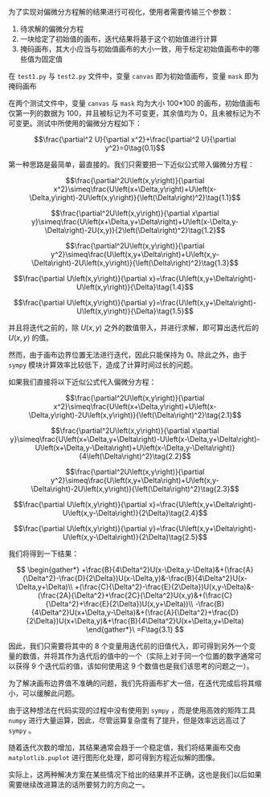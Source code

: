 为了实现对偏微分方程解的结果进行可视化，使用者需要传输三个参数：

1. 待求解的偏微分方程
2. 一块给定了初始值的画布，迭代结果将基于这个初始值进行计算
3. 掩码画布，其大小应当与初始值画布的大小一致，用于标定初始值画布中的哪些值为固定值

在 `test1.py` 与 `test2.py` 文件中，变量 `canvas` 即为初始值画布，变量 `mask` 即为掩码画布

在两个测试文件中，变量 `canvas` 与 `mask` 均为大小 100\*100 的画布，初始值画布仅第一列的数据为 100，并且被标记为不可变更，其余值均为 0，且未被标记为不可变更。测试中所使用的偏微分方程如下：

$$\frac{\partial^2 U}{\partial x^2}+\frac{\partial^2 U}{\partial y^2}=0\tag{0.1}$$

第一种思路是最简单，最直接的。我们只需要把一下近似公式带入偏微分方程：

$$\frac{\partial^2U\left(x,y\right)}{\partial x^2}\simeq\frac{U\left(x+\Delta,y\right)+U\left(x-\Delta,y\right)-2U\left(x,y\right)}{\left(\Delta\right)^2}\tag{1.1}$$

$$\frac{\partial^2U\left(x,y\right)}{\partial x\partial y}\simeq\frac{U\left(x+\Delta,y+\Delta\right)+U\left(x-\Delta,y-\Delta\right)-2U(x,y)}{2\left(\Delta\right)^2}\tag{1.2}$$

$$\frac{\partial^2U\left(x,y\right)}{\partial y^2}\simeq\frac{U\left(x,y+\Delta\right)+U\left(x,y-\Delta\right)-2U\left(x,y\right)}{\left(\Delta\right)^2}\tag{1.3}$$

$$\frac{\partial U\left(x,y\right)}{\partial x}=\frac{U\left(x,y+\Delta\right)-U\left(x,y\right)}{\Delta}\tag{1.4}$$

$$\frac{\partial U\left(x,y\right)}{\partial y}=\frac{U\left(x,y+\Delta\right)-U\left(x,y\right)}{\Delta}\tag{1.5}$$

并且将迭代之前的，除 $U\left(x,y\right)$ 之外的数值带入，并进行求解，即可算出迭代后的 $U\left(x,y\right)$ 的值。

然而，由于画布边界位置无法进行迭代，因此只能保持为 0。除此之外，由于 `sympy` 模块计算效率比较低下，造成了计算时间过长的问题。

如果我们直接将以下近似公式代入偏微分方程：

$$\frac{\partial^2U\left(x,y\right)}{\partial x^2}\simeq\frac{U\left(x+\Delta,y\right)+U\left(x-\Delta,y\right)-2U\left(x,y\right)}{\left(\Delta\right)^2}\tag{2.1}$$

$$\frac{\partial^2U\left(x,y\right)}{\partial x\partial y}\simeq\frac{U\left(x+\Delta,y+\Delta\right)-U\left(x-\Delta,y+\Delta\right)-U\left(x+\Delta,y-\Delta\right)+U\left(x-\Delta,y-\Delta\right)}{4\left(\Delta\right)^2}\tag{2.2}$$

$$\frac{\partial^2U\left(x,y\right)}{\partial y^2}\simeq\frac{U\left(x,y+\Delta\right)+U\left(x,y-\Delta\right)-2U\left(x,y\right)}{\left(\Delta\right)^2}\tag{2.3}$$

$$\frac{\partial U\left(x,y\right)}{\partial x}=\frac{U\left(x,y+\Delta\right)-U\left(x,y-\Delta\right)}{2\Delta}\tag{2.4}$$

$$\frac{\partial U\left(x,y\right)}{\partial y}=\frac{U\left(x,y+\Delta\right)-U\left(x,y-\Delta\right)}{2\Delta}\tag{2.5}$$

我们将得到一下结果：

$$
\begin{gather*}
    +\frac{B}{4\Delta^2}U(x-\Delta,y-\Delta)&+(\frac{A}{\Delta^2}-\frac{D}{2\Delta})U(x-\Delta,y)&-\frac{B}{4\Delta^2}U(x-\Delta,y+\Delta)\\
    +(\frac{C}{\Delta^2}-\frac{E}{2\Delta})U(x,y-\Delta)&-(\frac{2A}{\Delta^2}+\frac{2C}{\Delta^2}U(x,y)&+(\frac{C}{\Delta^2}+\frac{E}{2\Delta})U(x,y+\Delta))\\
    -\frac{B}{4\Delta^2}U(x+\Delta,y-\Delta)&+(\frac{A}{\Delta^2}+\frac{D}{2\Delta})U(x+\Delta,y)&+\frac{B}{4\Delta^2}U(x+\Delta,y+\Delta)
\end{gather*}\ =F\tag{3.1}
$$

因此，我们只需要将其中的 8 个变量用迭代前的旧值代入，即可得到另外一个变量的数值，并将其作为迭代后的值中的一个（实际上对于同一个位置的数字通常可以获得 9 个迭代后的值，该如何使用这 9 个数值也是我们该思考的问题之一）。

为了解决画布边界值不准确的问题，我们先将画布扩大一倍，在迭代完成后将其缩小，可以缓解此问题。

由于这种想法在代码实现的过程中没有使用到 `sympy` ，而是使用高效的矩阵工具 `numpy` 进行大量运算，因此，尽管运算复杂度有了提升，但是效率远远高过了 `sympy` 。

随着迭代次数的增加，其结果通常会趋于一个稳定值，我们将结果画布交由 `matplotlib.puplot` 进行图形化处理，即可得到方程近似解的图像。

实际上，这两种解决方案在某些情况下给出的结果并不正确，这也是我们以后如果需要继续改进算法的话所要努力的方向之一。
